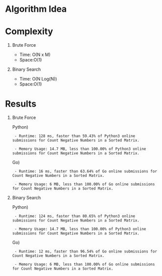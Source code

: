 # Algorithm Idea



# Complexity

1) Brute Force

    - Time: O(N x M)
    - Space:O(1)

2) Binary Search

    - Time: O(N Log(N))
    - Space:O(1)

# Results


1) Brute Force

    Python)

        - Runtime: 128 ms, faster than 59.43% of Python3 online submissions for Count Negative Numbers in a Sorted Matrix.

        - Memory Usage: 14.7 MB, less than 100.00% of Python3 online submissions for Count Negative Numbers in a Sorted Matrix.
    
    Go)

        - Runtime: 16 ms, faster than 63.64% of Go online submissions for Count Negative Numbers in a Sorted Matrix.

        - Memory Usage: 6 MB, less than 100.00% of Go online submissions for Count Negative Numbers in a Sorted Matrix.

2) Binary Search

    Python)

        - Runtime: 124 ms, faster than 80.65% of Python3 online submissions for Count Negative Numbers in a Sorted Matrix.

        - Memory Usage: 14.7 MB, less than 100.00% of Python3 online submissions for Count Negative Numbers in a Sorted Matrix.
    
    Go) 

        - Runtime: 12 ms, faster than 96.54% of Go online submissions for Count Negative Numbers in a Sorted Matrix.

        - Memory Usage: 6 MB, less than 100.00% of Go online submissions for Count Negative Numbers in a Sorted Matrix.